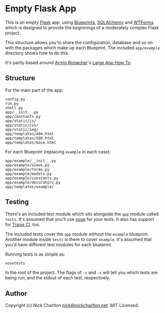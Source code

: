 # Empty Flask App

This is an empty [Flask][] app, using [Blueprints][], [SQLAlchemy][] and [WTForms][]
which is designed to provide the beginnings of a moderately complex Flask project.

This structure allows you to share the configuration, database and so on with the
packages which make up each Blueprint. The included `app/example` directory shows
how to do this.

It's partly based around [Armin Ronacher][]'s [Large App How To][].

## Structure

For the main part of the app:

```
config.py
run.py
shell.py
app/__init__.py
app/constants.py
app/static/js/
app/static/css/
app/static/img/
app/templates/404.html
app/templates/500.html
app/templates/base.html
```

For each Blueprint (replacing `example` in each case):

```
app/example/__init__.py
app/example/views.py
app/example/forms.py
app/example/models.py
app/example/constants.py
app/example/decorators.py
app/templates/example/
```

## Testing

There's an included test module which sits alongside the `app` module called
`tests`. It's assumed that you'll use [nose][] for your tests. It also has
support for [Travis CI][], too.

The included tests cover the `app` module without the `example` blueprint.
Another module inside `tests` is there to cover `example`. It's assumed that
you'd have different test modules for each blueprint.

Running tests is as simple as:

```sh
nosetests
```

In the root of the project. The flags of `-v` and `-s` will tell you which
tests are being run, and the stdout of each test, respectively.

## Author

Copyright (c) Nick Charlton <nick@nickcharlton.net>. MIT Licensed.

[Flask]: http://flask.pocoo.org/
[Blueprints]: http://flask.pocoo.org/docs/blueprints/
[SQLAlchemy]: http://www.sqlalchemy.org/
[WTForms]: http://wtforms.readthedocs.org/en/latest/
[Armin Ronacher]: https://github.com/mitsuhiko
[Large App How To]: https://github.com/mitsuhiko/flask/wiki/Large-app-how-to
[nose]: https://nose.readthedocs.org/en/latest/
[Travis CI]: https://travis-ci.org/
